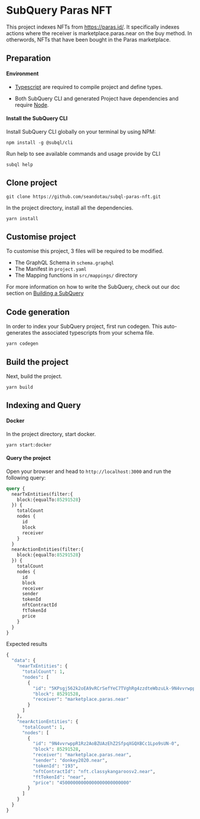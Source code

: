 # SubQuery Paras NFT

This project indexes NFTs from https://paras.id/. It specifically indexes actions where the receiver is marketplace.paras.near on the buy method. In otherwords, NFTs that have been bought in the Paras marketplace. 

## Preparation

#### Environment

- [Typescript](https://www.typescriptlang.org/) are required to compile project and define types.

- Both SubQuery CLI and generated Project have dependencies and require [Node](https://nodejs.org/en/).

#### Install the SubQuery CLI

Install SubQuery CLI globally on your terminal by using NPM:

```
npm install -g @subql/cli
```

Run help to see available commands and usage provide by CLI

```
subql help
```

## Clone project


```
git clone https://github.com/seandotau/subql-paras-nft.git
```

In the project directory, install all the dependencies.

```
yarn install
```

## Customise project

To customise this project, 3 files will be required to be modified.

- The GraphQL Schema in `schema.graphql`
- The Manifest in `project.yaml`
- The Mapping functions in `src/mappings/` directory

For more information on how to write the SubQuery,
check out our doc section on [Building a SubQuery](https://academy.subquery.network/build/introduction.html)

## Code generation

In order to index your SubQuery project, first run codegen. This auto-generates the associated typescripts from your schema file.

```
yarn codegen
```

## Build the project

Next, build the project.

```
yarn build
```

## Indexing and Query

#### Docker

In the project directory, start docker.

```
yarn start:docker
```

#### Query the project

Open your browser and head to `http://localhost:3000` and run the following query:

```graphql
query {
  nearTxEntities(filter:{
    block:{equalTo:85291528}
  }) {
    totalCount
    nodes {
      id
      block
      receiver
    }
  }
  nearActionEntities(filter:{
    block:{equalTo:85291528}
  }) {
    totalCount
    nodes {
      id
      block
      receiver
      sender
      tokenId
      nftContractId
      ftTokenId
      price
    }
  }
}
```

Expected results

```graphql
{
  "data": {
    "nearTxEntities": {
      "totalCount": 1,
      "nodes": [
        {
          "id": "5KPsgj562k2oEA9vRCrSefYeC7TVghRg4zzdteWbzuLk-9N4vvrwppR1Rz2AoBZUAzEhZ2SfpqXGQXBCc1Lpo9sUN",
          "block": 85291528,
          "receiver": "marketplace.paras.near"
        }
      ]
    },
    "nearActionEntities": {
      "totalCount": 1,
      "nodes": [
        {
          "id": "9N4vvrwppR1Rz2AoBZUAzEhZ2SfpqXGQXBCc1Lpo9sUN-0",
          "block": 85291528,
          "receiver": "marketplace.paras.near",
          "sender": "donkey2020.near",
          "tokenId": "193",
          "nftContractId": "nft.classykangaroosv2.near",
          "ftTokenId": "near",
          "price": "45000000000000000000000000"
        }
      ]
    }
  }
}
```
